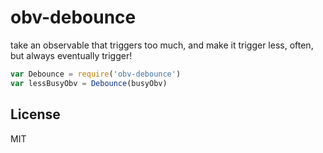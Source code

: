# obv-debounce

take an observable that triggers too much,
and make it trigger less, often, but always eventually trigger!

``` js
var Debounce = require('obv-debounce')
var lessBusyObv = Debounce(busyObv)
```

## License

MIT
